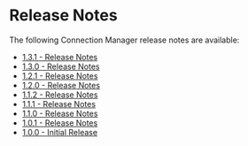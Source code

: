 [title]: # (Release Notes)
[tags]: # (releasenotes,bugs,fixes)
[priority]: # (800)
# Release Notes 

The following Connection Manager release notes are available:

* [1.3.1 - Release Notes](rn-1.3.1.md)
* [1.3.0 - Release Notes](rn-1.3.0.md)
* [1.2.1 - Release Notes](rn-1.2.1.md)
* [1.2.0 - Release Notes](rn-1.2.0.md)
* [1.1.2 - Release Notes](rn-1.1.2.md)
* [1.1.1 - Release Notes](rn-1.1.1.md)
* [1.1.0 - Release Notes](rn-1.1.0.md)
* [1.0.1 - Release Notes](rn-1.0.1.md)
* [1.0.0 - Initial Release](rn-1.0.0.md)

